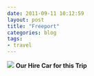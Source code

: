 ```yaml
---
date: 2011-09-11 10:12:59
layout: post
title: "Freeport"
categories: blog 
tags:
- travel
---
```


![](/images/2011/imag0162.jpg)
**Our Hire Car for this Trip**
